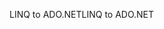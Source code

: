 <span data-ttu-id="3c52f-101">LINQ to ADO.NET</span><span class="sxs-lookup"><span data-stu-id="3c52f-101">LINQ to ADO.NET</span></span>